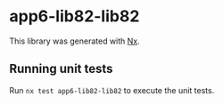 # app6-lib82-lib82

This library was generated with [Nx](https://nx.dev).

## Running unit tests

Run `nx test app6-lib82-lib82` to execute the unit tests.
